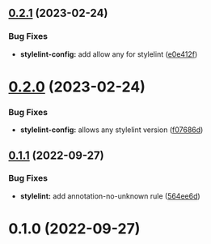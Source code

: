 ## [0.2.1](https://github.com/vexip-ui/lint-config/compare/stylelint-config@0.2.0...stylelint-config@0.2.1) (2023-02-24)


### Bug Fixes

* **stylelint-config:** add allow any for stylelint ([e0e412f](https://github.com/vexip-ui/lint-config/commit/e0e412f8a85b3e1f9c4dff3a9a13890b4167b33e))



# [0.2.0](https://github.com/vexip-ui/lint-config/compare/stylelint-config@0.1.1...stylelint-config@0.2.0) (2023-02-24)


### Bug Fixes

* **stylelint-config:** allows any stylelint version ([f07686d](https://github.com/vexip-ui/lint-config/commit/f07686d1ddcbcbfa808bb6a22087b2a39298747b))



## [0.1.1](https://github.com/vexip-ui/lint-config/compare/stylelint-config@0.1.0...stylelint-config@0.1.1) (2022-09-27)


### Bug Fixes

* **stylelint:** add annotation-no-unknown rule ([564ee6d](https://github.com/vexip-ui/lint-config/commit/564ee6d177d726c2df3070e89203c5d9452b0dbe))



# 0.1.0 (2022-09-27)



